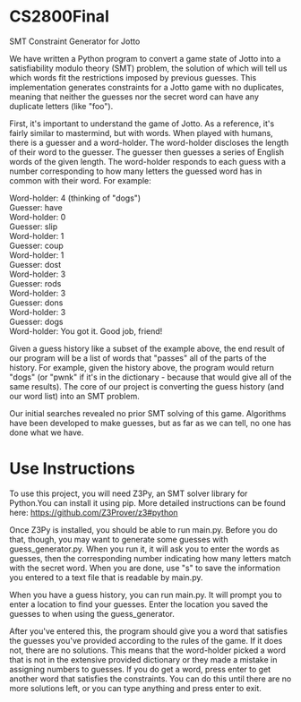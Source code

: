 # CS2800Final
SMT Constraint Generator for Jotto

We have written a Python program to convert a game state of Jotto into a satisfiability modulo theory (SMT) problem, the solution of which will tell us which words fit the 
restrictions imposed by previous guesses. This implementation generates constraints for a Jotto game with no duplicates, meaning that neither the guesses nor the secret word can have any duplicate letters (like "foo").

First, it's important to understand the game of Jotto. As a reference, it's fairly similar to
mastermind, but with words. When played with humans, there is a guesser and a word-holder. The
word-holder discloses the length of their word to the guesser. The guesser then guesses a series
of English words of the given length. The word-holder responds to each guess with a number corresponding
to how many letters the guessed word has in common with their word. For example:

Word-holder: 4 (thinking of "dogs")  
Guesser: have  
Word-holder: 0  
Guesser: slip  
Word-holder: 1  
Guesser: coup  
Word-holder: 1  
Guesser: dost  
Word-holder: 3  
Guesser: rods  
Word-holder: 3  
Guesser: dons  
Word-holder: 3  
Guesser: dogs  
Word-holder: You got it. Good job, friend!  

Given a guess history like a subset of the example above, the end result of our program will be a list of words that "passes" all of the parts of the history. For
example, given the history above, the program would return "dogs" 
(or "pwnk" if it's in the dictionary - because that would give all of the same results). The core of our project is converting the guess history (and our word list) into an SMT problem.

Our initial searches revealed no prior SMT solving of this game. Algorithms have been developed to make
guesses, but as far as we can tell, no one has done what we have.

# Use Instructions
To use this project, you will need Z3Py, an SMT solver library for Python.You can install it using pip. More detailed instructions can be found here: https://github.com/Z3Prover/z3#python

Once Z3Py is installed, you should be able to run main.py. Before you do that, though, you may want to generate some guesses with guess_generator.py. When you run it, it will ask you to enter the words as guesses, then the corresponding number indicating how many letters match with the secret word. When you are done, use "s" to save the information you entered to a text file that is readable by main.py.  

When you have a guess history, you can run main.py. It will prompt you to enter a location to find your guesses. Enter the location you saved the guesses to when using the guess_generator.

After you've entered this, the program should give you a word that satisfies the guesses you've provided according to the rules of the game. If it does not, there are no solutions. This means that the word-holder picked a word that is not in the extensive provided dictionary or they made a mistake in assigning numbers to guesses. If you do get a word, press enter to get another word that satisfies the constraints. You can do this until there are no more solutions left, or you can type anything and press enter to exit.

